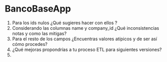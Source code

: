 # BancoBaseApp

1. Para los ids nulos ¿Qué sugieres hacer con ellos ?
2. Considerando las columnas name y company_id ¿Qué inconsistencias notas
   y como las mitigas?
3. Para el resto de los campos ¿Encuentras valores atípicos y de ser así cómo
   procedes?
4. ¿Qué mejoras propondrías a tu proceso ETL para siguientes versiones?
5. 
